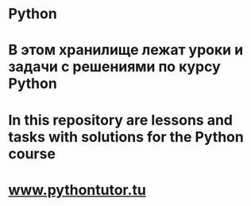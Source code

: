 # Python
# В этом хранилище лежат уроки и задачи с решениями по курсу Python
# In this repository are lessons and tasks with solutions for the Python course
# www.pythontutor.tu
